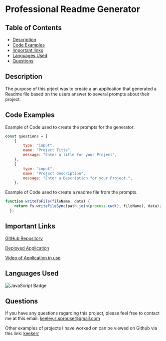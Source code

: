 # Professional Readme Generator

## Table of Contents

* [Description](#description)
* [Code Examples](#code-examples)
* [Important links](#important-links)
* [Languages Used](#languages-used)
* [Questions](#questions)

## Description

The purpose of this prject was to create a an application that generated a Readme file based on the users answer to several prompts about their project.


## Code Examples
Example of Code used to create the prompts for the generator:

```js
const questions = [
    {
        type: "input",
        name: "Project Title",
        message: "Enter a title for your Project",
    },
    {
        type: "input",
        name: "Project Description",
        message: "Enter a Description for your Project.",
    },
```
Example of Code used to create a readme file from the prompts.

```js
function writeToFile(fileName, data) {
    return fs.writeFileSync(path.join(process.cwd(), fileName), data);
  };       
```

## Important Links
[GitHub Repository](https://github.com/keekerr/Professional-README-Generator)

[Deployed Application](https://keekerr.github.io/Professional-README-Generator/)

[Video of Application in use](https://drive.google.com/file/d/1UYByASkRz2ctRR59WgdNet9uJxMhXNb5/view)

## Languages Used

![JavaScript Badge](https://encrypted-tbn0.gstatic.com/images?q=tbn:ANd9GcQI-yru0g__m2utbuabzKfGBlNLIe2ahblJbg&usqp=CAU&w=100&h=120)
## Questions

If you have any questions regarding this project, please feel free to contact me at this email: keeley.s.sprouse@gmail.com

Other examples of projects I have worked on can be viewed on Github via this link: [keekerr](https://github.com/keekerr)
